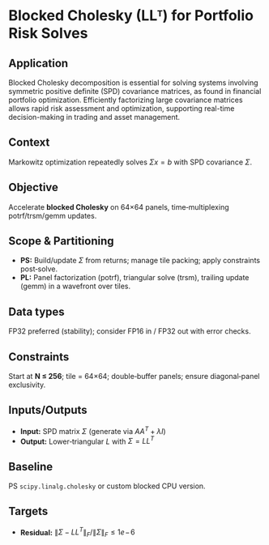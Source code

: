 # Blocked Cholesky (LLᵀ) for Portfolio Risk Solves

## Application
Blocked Cholesky decomposition is essential for solving systems involving symmetric positive definite (SPD) covariance matrices, as found in financial portfolio optimization. Efficiently factorizing large covariance matrices allows rapid risk assessment and optimization, supporting real-time decision-making in trading and asset management.

## Context
Markowitz optimization repeatedly solves $\Sigma x=b$ with SPD covariance $\Sigma$.

## Objective
Accelerate **blocked Cholesky** on 64×64 panels, time‑multiplexing potrf/trsm/gemm updates.

## Scope & Partitioning
- **PS:** Build/update $\Sigma$ from returns; manage tile packing; apply constraints post‑solve.
- **PL:** Panel factorization (potrf), triangular solve (trsm), trailing update (gemm) in a wavefront over tiles.

## Data types
FP32 preferred (stability); consider FP16 in / FP32 out with error checks.

## Constraints
Start at **N ≤ 256**; tile = 64×64; double‑buffer panels; ensure diagonal‑panel exclusivity.

## Inputs/Outputs
- **Input:** SPD matrix $\Sigma$ (generate via $A A^T + \lambda I$)
- **Output:** Lower‑triangular $L$ with $\Sigma = L L^T$

## Baseline
PS `scipy.linalg.cholesky` or custom blocked CPU version.

## Targets
- **Residual:** $\|\Sigma - L L^T\|_F/\|\Sigma\|_F ≤ 1e\!−\!6$
